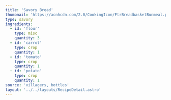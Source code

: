 ```yaml
---
title: 'Savory Bread'
thumbnail: 'https://acnhcdn.com/2.0/CookingIcon/FtrBreadbasketBunmeal.png'
type: savory
ingredients:
  - id: 'flour'
    type: misc
    quantity: 3
  - id: 'carrot'
    type: crop
    quantity: 1
  - id: 'tomato'
    type: crop
    quantity: 1
  - id: 'potato'
    type: crop
    quantity: 1
source: 'villagers, bottles'
layout: '../../layouts/RecipeDetail.astro'
---
```

